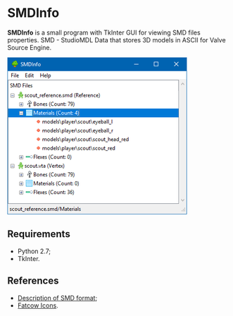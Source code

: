 # SMDInfo
**SMDInfo** is a small program with TkInter GUI for viewing SMD files properties.
SMD - StudioMDL Data that stores 3D models in ASCII for Valve Source Engine.

![Screenshot](https://raw.githubusercontent.com/vlanski/smdinfo/master/screenshot.png "")

## Requirements
* Python 2.7;
* TkInter.

## References
* [Description of SMD format](https://developer.valvesoftware.com/wiki/Studiomdl_Data "");
* [Fatcow Icons](http://www.fatcow.com/free-icons "").